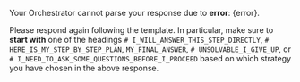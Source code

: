 Your Orchestrator cannot parse your response due to **error**: {error}.

Please respond again following the template. In particular, make sure to **start with** one of the 
headings `# I_WILL_ANSWER_THIS_STEP_DIRECTLY`, `# HERE_IS_MY_STEP_BY_STEP_PLAN`, `MY_FINAL_ANSWER`,
`# UNSOLVABLE_I_GIVE_UP`, or `# I_NEED_TO_ASK_SOME_QUESTIONS_BEFORE_I_PROCEED` based on which strategy you have 
chosen in the above response.
